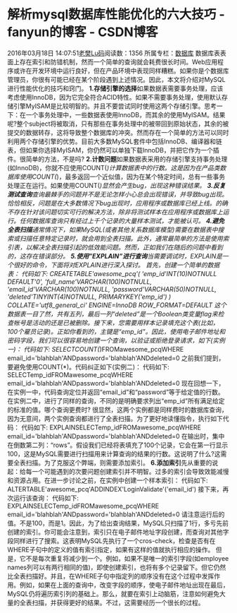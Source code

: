 # 解析mysql数据库性能优化的六大技巧 - fanyun的博客 - CSDN博客
2016年03月18日 14:07:51[老樊Lu码](https://me.csdn.net/fanyun_01)阅读数：1356
所属专栏：[数据库](https://blog.csdn.net/column/details/database-01.html)
数据库表表面上存在索引和防错机制，然而一个简单的查询就会耗费很长时间。Web应用程序或许在开发环境中运行良好，但在产品环境中表现同样糟糕。如果你是个数据库管理员，你很有可能已经在某个阶段遇到上述情况。因此，本文将介绍对MySQL进行性能优化的技巧和窍门。
**1.存储引擎的选择**如果数据表需要事务处理，应该考虑使用InnoDB，因为它完全符合ACID特性。如果不需要事务处理，使用默认存储引擎MyISAM是比较明智的。并且不要尝试同时使用这两个存储引擎。思考一下：在一个事务处理中，一些数据表使用InnoDB，而其余的使用MyISAM。结果呢?整个subject将被取消，只有那些在事务处理中的被带回到原始状态，其余的被提交的数据转存，这将导致整个数据库的冲突。然而存在一个简单的方法可以同时利用两个存储引擎的优势。目前大多数MySQL套件中包括InnoDB、编译器和链表，但如果你选择MyISAM，你仍然可以单独下载InnoDB，并把它作为一个插件。很简单的方法，不是吗?
**2.计数问题**如果数据表采用的存储引擎支持事务处理(如InnoDB)，你就不应使用COUNT(*)计算数据表中的行数。这是因为在产品类数据库使用COUNT(*)，最多返回一个近似值，因为在某个特定时间，总有一些事务处理正在运行。如果使用COUNT(*)显然会产生bug，出现这种错误结果。
**3.反复测试查询**查询最棘手的问题并不是无论怎样小心总会出现错误，并导致bug出现。恰恰相反，问题是在大多数情况下bug出现时，应用程序或数据库已经上线。的确不存在针对该问题切实可行的解决方法，除非将测试样本在应用程序或数据库上运行。任何数据库查询只有经过上千个记录的大量样本测试，才能被认可。
**4.避免全表扫描**通常情况下，如果MySQL(或者其他关系数据库模型)需要在数据表中搜索或扫描任意特定记录时，就会用到全表扫描。此外，通常最简单的方法是使用索引表，以解决全表扫描引起的低效能问题。然而，正如我们在随后的问题中看到的，这存在错误部分。
**5.使用”EXPLAIN”进行查询**当需要调试时，EXPLAIN是一个很好的命令，下面将对EXPLAIN进行深入探讨。
首先，创建一个简单的数据表：
代码如下:
CREATETABLE'awesome_pcq'(
'emp_id'INT(10)NOTNULL
DEFAULT'0',
'full_name'VARCHAR(100)NOTNULL,
'email_id'VARCHAR(100)NOTNULL,
'password'VARCHAR(50)NOTNULL,
'deleted'TINYINT(4)NOTNULL,
PRIMARYKEY('emp_id')
) COLLATE='utf8_general_ci'
ENGINE=InnoDB
ROW_FORMAT=DEFAULT 
这个数据表一目了然，共有五列，最后一列“deleted”是一个Boolean类变量flag来检查帐号是活动的还是已被删除。接下来，您需要用样本记录填充这个表(比如，100个雇员记录)。正如你看到的，主键是“emp_id”。因此，使用电子邮件地址和密码字段，我们可以很容易地创建一个查询，以验证或拒绝登录请求，如下(实例一)：
代码如下:
SELECTCOUNT(*)FROMawesome_pcqWHERE
email_id='blahblah'ANDpassword='blahblah'ANDdeleted=0 
之前我们提到，要避免使用COUNT(*)。代码纠正如下(实例二)：
代码如下:
SELECTemp_idFROMawesome_pcqWHERE
email_id='blahblah'ANDpassword='blahblah'ANDdeleted=0 
现在回想一下，在实例一中，代码查询定位并返回“email_id”和“password”等于给定值的行数。在实例二中，进行了同样的查询，不同的是明确要求列出“emp_id”所有满足给定的标准的值。哪个查询更费时?
很显然，这两个实例都是同样费时的数据库查询，因为无意间，两个实例查询都进行了全表扫描。为了更好地读懂指令，执行如下代码：
代码如下:
EXPLAINSELECTemp_idFROMawesome_pcqWHERE
email_id='blahblah'ANDpassword='blahblah'ANDdeleted=0 
在输出时，集中在倒数第二列：“rows”。假设我们已经将表填充了100个记录，它会在第一行显示100，这是MySQL需要进行扫描用来计算查询的结果的行数。这说明了什么?这需要全表扫描。为了克服这个弊端，则需要添加索引。
**6.添加索引**先从重要的说起：给每一个可能遇到的次要问题创建索引并不明智。过多的索引会导致效能减慢和资源占用。在进一步讨论之前，在实例中创建一个样本索引：
代码如下:
ALTERTABLE'awesome_pcq'ADDINDEX'LoginValidate'('email_id')
接下来，再次运行该查询：
代码如下:
EXPLAINSELECTemp_idFROMawesome_pcqWHERE
email_id='blahblah'ANDpassword='blahblah'ANDdeleted=0 
请注意运行后的值。不是100，而是1。因此，为了给出查询结果，MySQL只扫描了1行，多亏先前创建的索引。你可能会注意到，索引只在电子邮件地址字段创建，而查询对其他字段同样进行了搜索。这表明MySQL先执行了一个cros-check，检查是否有在WHERE子句中的定义的值有索引指定，如果有这样的值就执行相应的操作。
但是，它不是每次重复将减少到一个。例如，如果不是唯一的索引字段(如employee names列可以有两行相同的值)，即使创建索引，也将有多个记录留下。但它仍然比全表扫描好。并且，在WHERE子句中指定列的顺序没有在这个过程中发挥作用。例如，如果在上面的查询中，改变字段的顺序，使电子邮件地址出现在最后，MySQL仍将遍历索引列的基础上。那么，就要在索引上动脑筋，注意如何避免大量的全表扫描，并获得更好的结果。不过，这需要经历一个很长的过程。
